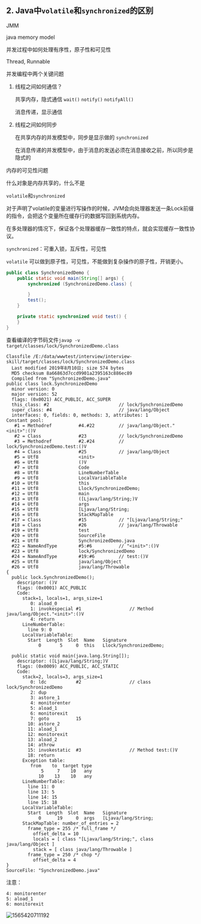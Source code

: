 ## 2. Java中`volatile`和`synchronized`的区别

JMM

java memory model

并发过程中如何处理有序性，原子性和可见性

Thread, Runnable

并发编程中两个关键问题

1. 线程之间如何通信？

   共享内存，隐式通信 `wait()` `notify()` `notifyAll()`

   消息传递，显示通信

2. 线程之间如何同步

   在共享内存的并发模型中，同步是显示做的 `synchronized`

   在消息传递的并发模型中，由于消息的发送必须在消息接收之前，所以同步是隐式的

内存的可见性问题

什么对象是内存共享的，什么不是

`volatile`和`synchronized`

对于声明了volatile的变量进行写操作的时候，JVM会向处理器发送一条Lock前缀的指令，会把这个变量所在缓存行的数据写回到系统内存。

在多处理器的情况下，保证各个处理器缓存一致性的特点，就会实现缓存一致性协议。

`synchronized`：可重入锁，互斥性，可见性

`volatile` 可以做到原子性，可见性，不能做到复杂操作的原子性，开销更小。

```java
public class SynchronizedDemo {
    public static void main(String[] args) {
        synchronized (SynchronizedDemo.class) {

        }
        test();
    }

    private static synchronized void test() {
    }
}
```

查看编译的字节码文件`javap -v target/classes/lock/SynchronizedDemo.class`

```shell
Classfile /E:/data/wwwtest/interview/interview-skill/target/classes/lock/SynchronizedDemo.class
  Last modified 2019年8月10日; size 574 bytes
  MD5 checksum 8a66863d7ccd9901a2395163c886ec89
  Compiled from "SynchronizedDemo.java"
public class lock.SynchronizedDemo
  minor version: 0
  major version: 52
  flags: (0x0021) ACC_PUBLIC, ACC_SUPER
  this_class: #2                          // lock/SynchronizedDemo
  super_class: #4                         // java/lang/Object
  interfaces: 0, fields: 0, methods: 3, attributes: 1
Constant pool:
   #1 = Methodref          #4.#22         // java/lang/Object."<init>":()V
   #2 = Class              #23            // lock/SynchronizedDemo
   #3 = Methodref          #2.#24         // lock/SynchronizedDemo.test:()V
   #4 = Class              #25            // java/lang/Object
   #5 = Utf8               <init>
   #6 = Utf8               ()V
   #7 = Utf8               Code
   #8 = Utf8               LineNumberTable
   #9 = Utf8               LocalVariableTable
  #10 = Utf8               this
  #11 = Utf8               Llock/SynchronizedDemo;
  #12 = Utf8               main
  #13 = Utf8               ([Ljava/lang/String;)V
  #14 = Utf8               args
  #15 = Utf8               [Ljava/lang/String;
  #16 = Utf8               StackMapTable
  #17 = Class              #15            // "[Ljava/lang/String;"
  #18 = Class              #26            // java/lang/Throwable
  #19 = Utf8               test
  #20 = Utf8               SourceFile
  #21 = Utf8               SynchronizedDemo.java
  #22 = NameAndType        #5:#6          // "<init>":()V
  #23 = Utf8               lock/SynchronizedDemo
  #24 = NameAndType        #19:#6         // test:()V
  #25 = Utf8               java/lang/Object
  #26 = Utf8               java/lang/Throwable
{
  public lock.SynchronizedDemo();
    descriptor: ()V
    flags: (0x0001) ACC_PUBLIC
    Code:
      stack=1, locals=1, args_size=1
         0: aload_0
         1: invokespecial #1                  // Method java/lang/Object."<init>":()V
         4: return
      LineNumberTable:
        line 9: 0
      LocalVariableTable:
        Start  Length  Slot  Name   Signature
            0       5     0  this   Llock/SynchronizedDemo;

  public static void main(java.lang.String[]);
    descriptor: ([Ljava/lang/String;)V
    flags: (0x0009) ACC_PUBLIC, ACC_STATIC
    Code:
      stack=2, locals=3, args_size=1
         0: ldc           #2                  // class lock/SynchronizedDemo
         2: dup
         3: astore_1
         4: monitorenter
         5: aload_1
         6: monitorexit
         7: goto          15
        10: astore_2
        11: aload_1
        12: monitorexit
        13: aload_2
        14: athrow
        15: invokestatic  #3                  // Method test:()V
        18: return
      Exception table:
         from    to  target type
             5     7    10   any
            10    13    10   any
      LineNumberTable:
        line 11: 0
        line 13: 5
        line 14: 15
        line 15: 18
      LocalVariableTable:
        Start  Length  Slot  Name   Signature
            0      19     0  args   [Ljava/lang/String;
      StackMapTable: number_of_entries = 2
        frame_type = 255 /* full_frame */
          offset_delta = 10
          locals = [ class "[Ljava/lang/String;", class java/lang/Object ]
          stack = [ class java/lang/Throwable ]
        frame_type = 250 /* chop */
          offset_delta = 4
}
SourceFile: "SynchronizedDemo.java"
```

注意：

```shell
4: monitorenter
5: aload_1
6: monitorexit
```

![1565420711192](img/synchronized.png)